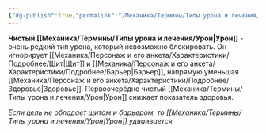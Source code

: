 ```yaml
---
{"dg-publish":true,"permalink":"/Механика/Термины/Типы урона и лечения/Подробнее/Чистый урон/","noteIcon":"","created":"2025-09-07T13:19:22.783+03:00","updated":"2025-09-04T12:45:54.162+03:00"}
---
```




**Чистый [[Механика/Термины/Типы урона и лечения/Урон\|Урон]]** - очень редкий тип урона, который невозможно блокировать. Он игнорирует [[Механика/Персонаж и его анкета/Характеристики/Подробнее/Щит\|Щит]] и [[Механика/Персонаж и его анкета/Характеристики/Подробнее/Барьер\|Барьер]], напрямую уменьшая [[Механика/Персонаж и его анкета/Характеристики/Подробнее/Здоровье\|Здоровье]]. Первоочерёдно чистый [[Механика/Термины/Типы урона и лечения/Урон\|Урон]] снижает показатель здоровья.

*Если цель не обладает щитом и барьером, то [[Механика/Термины/Типы урона и лечения/Урон\|Урон]] удваивается.* 